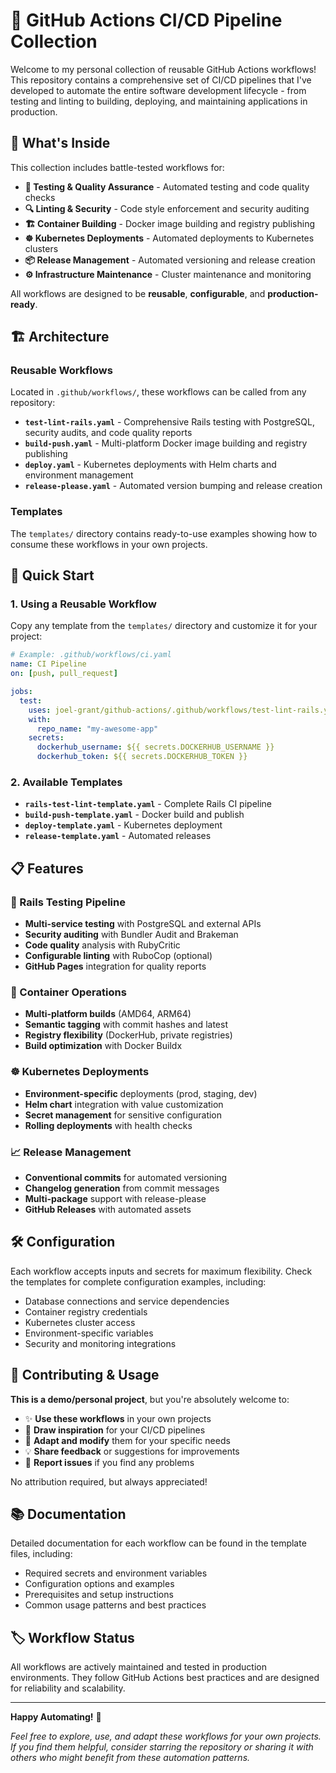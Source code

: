 # 🚀 GitHub Actions CI/CD Pipeline Collection

Welcome to my personal collection of reusable GitHub Actions workflows! This repository contains a comprehensive set of CI/CD pipelines that I've developed to automate the entire software development lifecycle - from testing and linting to building, deploying, and maintaining applications in production.

## 🎯 What's Inside

This collection includes battle-tested workflows for:

- **🧪 Testing & Quality Assurance** - Automated testing and code quality checks
- **🔍 Linting & Security** - Code style enforcement and security auditing  
- **🏗️ Container Building** - Docker image building and registry publishing
- **☸️ Kubernetes Deployments** - Automated deployments to Kubernetes clusters
- **📦 Release Management** - Automated versioning and release creation
- **⚙️ Infrastructure Maintenance** - Cluster maintenance and monitoring

All workflows are designed to be **reusable**, **configurable**, and **production-ready**.

## 🏗️ Architecture

### Reusable Workflows
Located in `.github/workflows/`, these workflows can be called from any repository:

- **`test-lint-rails.yaml`** - Comprehensive Rails testing with PostgreSQL, security audits, and code quality reports
- **`build-push.yaml`** - Multi-platform Docker image building and registry publishing  
- **`deploy.yaml`** - Kubernetes deployments with Helm charts and environment management
- **`release-please.yaml`** - Automated version bumping and release creation

### Templates
The `templates/` directory contains ready-to-use examples showing how to consume these workflows in your own projects.

## 🚀 Quick Start

### 1. Using a Reusable Workflow

Copy any template from the `templates/` directory and customize it for your project:

```yaml
# Example: .github/workflows/ci.yaml
name: CI Pipeline
on: [push, pull_request]

jobs:
  test:
    uses: joel-grant/github-actions/.github/workflows/test-lint-rails.yaml@main
    with:
      repo_name: "my-awesome-app"
    secrets:
      dockerhub_username: ${{ secrets.DOCKERHUB_USERNAME }}
      dockerhub_token: ${{ secrets.DOCKERHUB_TOKEN }}
```

### 2. Available Templates

- **`rails-test-lint-template.yaml`** - Complete Rails CI pipeline
- **`build-push-template.yaml`** - Docker build and publish
- **`deploy-template.yaml`** - Kubernetes deployment
- **`release-template.yaml`** - Automated releases

## 📋 Features

### 🔧 Rails Testing Pipeline
- **Multi-service testing** with PostgreSQL and external APIs
- **Security auditing** with Bundler Audit and Brakeman
- **Code quality** analysis with RubyCritic
- **Configurable linting** with RuboCop (optional)
- **GitHub Pages** integration for quality reports

### 🐳 Container Operations  
- **Multi-platform builds** (AMD64, ARM64)
- **Semantic tagging** with commit hashes and latest
- **Registry flexibility** (DockerHub, private registries)
- **Build optimization** with Docker Buildx

### ☸️ Kubernetes Deployments
- **Environment-specific** deployments (prod, staging, dev)  
- **Helm chart** integration with value customization
- **Secret management** for sensitive configuration
- **Rolling deployments** with health checks

### 📈 Release Management
- **Conventional commits** for automated versioning
- **Changelog generation** from commit messages  
- **Multi-package** support with release-please
- **GitHub Releases** with automated assets

## 🛠️ Configuration

Each workflow accepts inputs and secrets for maximum flexibility. Check the templates for complete configuration examples, including:

- Database connections and service dependencies
- Container registry credentials  
- Kubernetes cluster access
- Environment-specific variables
- Security and monitoring integrations

## 🤝 Contributing & Usage

**This is a demo/personal project**, but you're absolutely welcome to:

- ✨ **Use these workflows** in your own projects
- 🎨 **Draw inspiration** for your CI/CD pipelines  
- 🔧 **Adapt and modify** them for your specific needs
- 💡 **Share feedback** or suggestions for improvements
- 🐛 **Report issues** if you find any problems

No attribution required, but always appreciated! 

## 📚 Documentation

Detailed documentation for each workflow can be found in the template files, including:

- Required secrets and environment variables
- Configuration options and examples  
- Prerequisites and setup instructions
- Common usage patterns and best practices

## 🏷️ Workflow Status

All workflows are actively maintained and tested in production environments. They follow GitHub Actions best practices and are designed for reliability and scalability.

---

**Happy Automating!** 🎉

*Feel free to explore, use, and adapt these workflows for your own projects. If you find them helpful, consider starring the repository or sharing it with others who might benefit from these automation patterns.*
